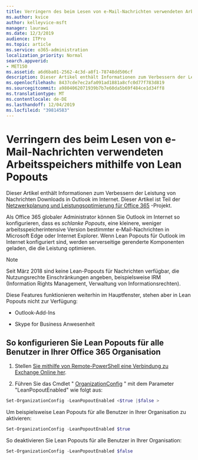 ```yaml
---
title: Verringern des beim Lesen von e-Mail-Nachrichten verwendeten Arbeitsspeichers mithilfe von Lean Popouts
ms.author: kvice
author: kelleyvice-msft
manager: laurawi
ms.date: 12/3/2019
audience: ITPro
ms.topic: article
ms.service: o365-administration
localization_priority: Normal
search.appverid:
- MET150
ms.assetid: a6d6ba01-2562-4c3d-a8f1-78748dd506cf
description: Dieser Artikel enthält Informationen zum Verbessern der Leistung von Nachrichten Downloads in Outlook im Internet.
ms.openlocfilehash: 8437cde7ec2afa091ad1881a8cfc0d77f783d819
ms.sourcegitcommit: a9804062071939b7b7e60da5b69f484ce1d34ff8
ms.translationtype: MT
ms.contentlocale: de-DE
ms.lasthandoff: 12/04/2019
ms.locfileid: "39814583"
---
```

# <a name="use-lean-popouts-to-reduce-memory-used-when-reading-mail-messages"></a>Verringern des beim Lesen von e-Mail-Nachrichten verwendeten Arbeitsspeichers mithilfe von Lean Popouts

Dieser Artikel enthält Informationen zum Verbessern der Leistung von Nachrichten Downloads in Outlook im Internet. Dieser Artikel ist Teil der [Netzwerkplanung und Leistungsoptimierung für Office 365](https://aka.ms/tune) -Projekt.
  
Als Office 365 globaler Administrator können Sie Outlook im Internet so konfigurieren, dass es _schlanke Popouts_, eine kleinere, weniger arbeitsspeicherintensive Version bestimmter e-Mail-Nachrichten in Microsoft Edge oder Internet Explorer. Wenn Lean Popouts für Outlook im Internet konfiguriert sind, werden serverseitige gerenderte Komponenten geladen, die die Leistung optimieren.
  
> [!NOTE]
> Seit März 2018 sind keine Lean-Popouts für Nachrichten verfügbar, die Nutzungsrechte Einschränkungen angeben, beispielsweise IRM (Information Rights Management, Verwaltung von Informationsrechten).
  
Diese Features funktionieren weiterhin im Hauptfenster, stehen aber in Lean Popouts nicht zur Verfügung:
  
- Outlook-Add-Ins
  
- Skype for Business Anwesenheit
  
## <a name="to-configure-lean-popouts-for-all-users-within-your-office-365-organization"></a>So konfigurieren Sie Lean Popouts für alle Benutzer in Ihrer Office 365 Organisation
  
1. Stellen [Sie mithilfe von Remote-PowerShell eine Verbindung zu Exchange Online her](https://technet.microsoft.com/library/jj984289%28v=exchg.150%29.aspx ).
  
2. Führen Sie das Cmdlet " [OrganizationConfig](https://technet.microsoft.com/library/aa997443%28v=exchg.160%29.aspx) " mit dem Parameter "LeanPopoutEnabled" wie folgt aus:

  ```powershell
  Set-OrganizationConfig -LeanPopoutEnabled <$true |$false >
  ```

  Um beispielsweise Lean Popouts für alle Benutzer in Ihrer Organisation zu aktivieren:
  
  ```powershell
  Set-OrganizationConfig -LeanPopoutEnabled $true
  ```

  So deaktivieren Sie Lean Popouts für alle Benutzer in Ihrer Organisation:

  ```powershell
  Set-OrganizationConfig -LeanPopoutEnabled $false
  ```
